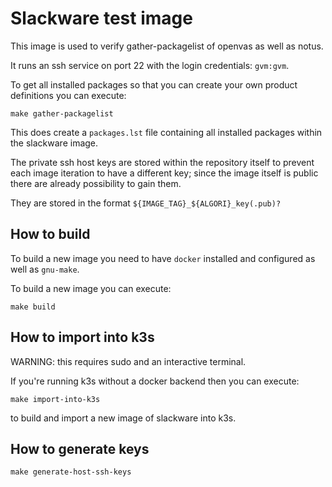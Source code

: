 # Slackware test image

This image is used to verify gather-packagelist of openvas as well as notus.

It runs an ssh service on port 22 with the login credentials: `gvm:gvm`.

To get all installed packages so that you can create your own product definitions you can execute:
```
make gather-packagelist
```

This does create a `packages.lst` file containing all installed packages within the slackware image.

The private ssh host keys are stored within the repository itself to prevent each image iteration to have a different key; since the image itself is public there are already possibility to gain them.

They are stored in the format `${IMAGE_TAG}_${ALGORI}_key(.pub)?`


## How to build

To build a new image you need to have `docker` installed and configured as well as `gnu-make`.

To build a new image you can execute:

```
make build
```

## How to import into k3s

WARNING: this requires sudo and an interactive terminal.

If you're running k3s without a docker backend then you can execute:

```
make import-into-k3s
```

to build and import a new image of slackware into k3s.


## How to generate keys


```
make generate-host-ssh-keys
```
